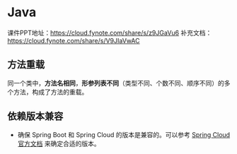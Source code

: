 # Java

课件PPT地址：https://cloud.fynote.com/share/s/z9JGaVu6
补充文档：https://cloud.fynote.com/share/s/V9JIaVwAC

## 方法重载

同一个类中，**方法名相同**，**形参列表不同**（类型不同、个数不同、顺序不同）的多个方法，构成了方法的重载。

## 依赖版本兼容

- 确保 Spring Boot 和 Spring Cloud 的版本是兼容的。可以参考 [Spring Cloud 官方文档](https://spring.io/projects/spring-cloud) 来确定合适的版本。
